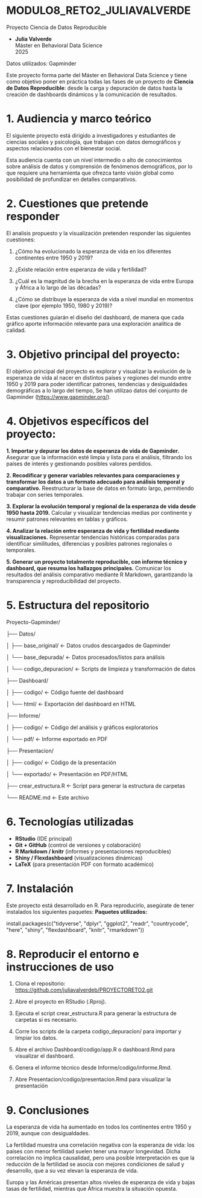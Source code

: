 # MODULO8_RETO2_JULIAVALVERDE

Proyecto Ciencia de Datos Reproducible 
- **Julia Valverde**  
Máster en Behavioral Data Science  
2025

Datos utilizados: Gapminder 

Este proyecto forma parte del Máster en Behavioral Data Science y tiene como objetivo poner en práctica todas las fases de un proyecto de **Ciencia de Datos Reproducible**: desde la carga y depuración de datos hasta la creación de dashboards dinámicos y la comunicación de resultados.


# 1. Audiencia y marco teórico

El siguiente proyecto está dirigido a investigadores y estudiantes de ciencias sociales y psicología, que trabajan con datos demográficos y aspectos relacionados con el bienestar social. 

Esta audiencia cuenta con un nivel intermedio o alto de conocimientos sobre análisis de datos y comprensión de fenómenos demográficos, por lo que requiere una herramienta que ofrezca tanto visión global como posibilidad de profundizar en detalles comparativos.


# 2. Cuestiones que pretende responder

El analisis propuesto y la visualización pretenden responder las siguientes cuestiones:

1. ¿Cómo ha evolucionado la esperanza de vida en los diferentes continentes entre 1950 y 2019? 

2. ¿Existe relación entre esperanza de vida y fertilidad? 

3. ¿Cuál es la magnitud de la brecha en la esperanza de vida entre Europa y África a lo largo de las décadas? 

4. ¿Cómo se distribuye la esperanza de vida a nivel mundial en momentos clave (por ejemplo 1950, 1980 y 2019)? 

Estas cuestiones guiarán el diseño del dashboard, de manera que cada gráfico aporte información relevante para una exploración analítica de calidad.


# 3. Objetivo principal del proyecto:

El objetivo principal del proyecto es explorar y visualizar la evolución de la esperanza de vida al nacer en distintos países y regiones del mundo entre 1950 y 2019 para poder identificar patrones, tendencias y desigualdades demográficas a lo largo del tiempo, Se han utilizao datos del conjunto de Gapminder (https://www.gapminder.org/).


# 4. Objetivos específicos del proyecto:

__1. Importar y depurar los datos de esperanza de vida de Gapminder.__ Asegurar que la información esté limpia y lista para el análisis, filtrando los países de interés y gestionando posibles valores perdidos.

__2. Recodificar y generar variables relevantes para comparaciones y transformar los datos a un formato adecuado para análisis temporal y comparativo.__ Reestructurar la base de datos en formato largo, permitiendo trabajar con series temporales.

__3. Explorar la evolución temporal y regional de la esperanza de vida desde 1950 hasta 2019.__ Calcular y visualizar tendencias medias por continente y resumir patrones relevantes en tablas y gráficos.

__4. Analizar la relación entre esperanza de vida y fertilidad mediante visualizaciones.__ Representar tendencias históricas comparadas para identificar similitudes, diferencias y posibles patrones regionales o temporales.

__5. Generar un proyecto totalmente reproducible, con informe técnico y dashboard, que resuma los hallazgos principales.__ Comunicar los resultados del análisis comparativo mediante R Markdown, garantizando la transparencia y reproducibilidad del proyecto.


# 5. Estructura del repositorio

Proyecto-Gapminder/

├── Datos/

│ ├── base_original/ <- Datos crudos descargados de Gapminder

│ └── base_depurada/ <- Datos procesados/listos para análisis

│ └── codigo_depuracion/ <- Scripts de limpieza y transformación de datos

├── Dashboard/

│ ├── codigo/ <- Código fuente del dashboard

│ └── html/ <- Exportación del dashboard en HTML

├── Informe/

│ ├── codigo/ <- Código del análisis y gráficos exploratorios

│ └── pdf/ <- Informe exportado en PDF

├── Presentacion/

│ ├── codigo/ <- Código de la presentación

│ └── exportado/ <- Presentación en PDF/HTML

├── crear_estructura.R <- Script para generar la estructura de carpetas

└── README.md <- Este archivo


# 6. Tecnologías utilizadas

- **RStudio** (IDE principal)  
- **Git + GitHub** (control de versiones y colaboración)  
- **R Markdown / knitr** (informes y presentaciones reproducibles)  
- **Shiny / Flexdashboard** (visualizaciones dinámicas)  
- **LaTeX** (para presentación PDF con formato académico)  

# 7. Instalación

Este proyecto está desarrollado en R. Para reproducirlo, asegúrate de tener instalados los siguientes paquetes:
**Paquetes utilizados:**

install.packages(c("tidyverse", "dplyr", "ggplot2", "readr", "countrycode", "here", "shiny", "flexdashboard", "knitr", "rmarkdown"))

# 8. Reproducir el entorno e instrucciones de uso

1. Clona el repositorio: https://github.com/juliavalverdeb/PROYECTORETO2.git 

2. Abre el proyecto en RStudio (.Rproj).

3. Ejecuta el script crear_estructura.R para generar la estructura de carpetas si es necesario.

4. Corre los scripts de la carpeta codigo_depuracion/ para importar y limpiar los datos.

5. Abre el archivo Dashboard/codigo/app.R o dashboard.Rmd para visualizar el dashboard.

6. Genera el informe técnico desde Informe/codigo/informe.Rmd.

7. Abre Presentacion/codigo/presentacion.Rmd para visualizar la presentación

# 9. Conclusiones 

La esperanza de vida ha aumentado en todos los continentes entre 1950 y 2019, aunque con desigualdades.

La fertilidad muestra una correlación negativa con la esperanza de vida: los países con menor fertilidad suelen tener una mayor longevidad. Dicha correlación no implica causalidad, pero una posible 
interpretación es que la reducción de la fertilidad se asocia con mejores condiciones de salud y desarrollo, que a su vez elevan la esperanza de vida. 

Europa y las Américas presentan altos niveles de esperanza de vida y bajas tasas de fertilidad, mientras que África muestra la situación opuesta.









